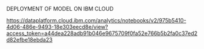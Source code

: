 DEPLOYMENT OF MODEL ON IBM CLOUD


https://dataplatform.cloud.ibm.com/analytics/notebooks/v2/975b5410-4d06-486e-9493-18e303eecd8e/view?access_token=a44dea228adb91b046e9675709f0fa52e766b5b2fa0c37ed2d82efbe18ebda23
